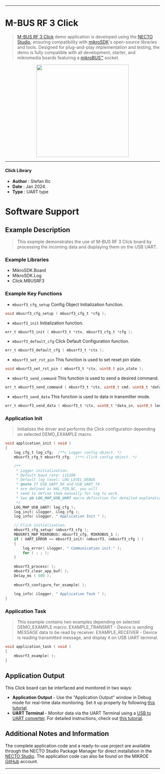 
---
# M-BUS RF 3 Click

> [M-BUS RF 3 Click](https://www.mikroe.com/?pid_product=MIKROE-6084) demo application is developed using
the [NECTO Studio](https://www.mikroe.com/necto), ensuring compatibility with [mikroSDK](https://www.mikroe.com/mikrosdk)'s
open-source libraries and tools. Designed for plug-and-play implementation and testing, the demo is fully compatible with
all development, starter, and mikromedia boards featuring a [mikroBUS&trade;](https://www.mikroe.com/mikrobus) socket.

<p align="center">
  <img src="https://www.mikroe.com/?pid_product=MIKROE-6084&image=1" height=300px>
</p>

---

#### Click Library

- **Author**        : Stefan Ilic
- **Date**          : Jan 2024.
- **Type**          : UART type

# Software Support

## Example Description

> This example demonstrates the use of M-BUS RF 3 Click board by processing
  the incoming data and displaying them on the USB UART.

### Example Libraries

- MikroSDK.Board
- MikroSDK.Log
- Click.MBUSRF3

### Example Key Functions

- `mbusrf3_cfg_setup` Config Object Initialization function.
```c
void mbusrf3_cfg_setup ( mbusrf3_cfg_t *cfg );
```

- `mbusrf3_init` Initialization function.
```c
err_t mbusrf3_init ( mbusrf3_t *ctx, mbusrf3_cfg_t *cfg );
```

- `mbusrf3_default_cfg` Click Default Configuration function.
```c
err_t mbusrf3_default_cfg ( mbusrf3_t *ctx );
```

- `mbusrf3_set_rst_pin` This function is used to set reset pin state.
```c
void mbusrf3_set_rst_pin ( mbusrf3_t *ctx, uint8_t pin_state );
```

- `mbusrf3_send_command` This function is used to send a desired command.
```c
err_t mbusrf3_send_command ( mbusrf3_t *ctx, uint8_t cmd, uint8_t *data_in, uint8_t len );
```

- `mbusrf3_send_data` This function is used to data in transmitter mode.
```c
err_t mbusrf3_send_data ( mbusrf3_t *ctx, uint8_t *data_in, uint8_t len );
```

### Application Init

> Initializes the driver and performs the Click configuration depending on selected DEMO_EXAMPLE macro.

```c
void application_init ( void ) 
{
    log_cfg_t log_cfg;  /**< Logger config object. */
    mbusrf3_cfg_t mbusrf3_cfg;  /**< Click config object. */

    /** 
     * Logger initialization.
     * Default baud rate: 115200
     * Default log level: LOG_LEVEL_DEBUG
     * @note If USB_UART_RX and USB_UART_TX 
     * are defined as HAL_PIN_NC, you will 
     * need to define them manually for log to work. 
     * See @b LOG_MAP_USB_UART macro definition for detailed explanation.
     */
    LOG_MAP_USB_UART( log_cfg );
    log_init( &logger, &log_cfg );
    log_info( &logger, " Application Init " );

    // Click initialization.
    mbusrf3_cfg_setup( &mbusrf3_cfg );
    MBUSRF3_MAP_MIKROBUS( mbusrf3_cfg, MIKROBUS_1 );
    if ( UART_ERROR == mbusrf3_init( &mbusrf3, &mbusrf3_cfg ) ) 
    {
        log_error( &logger, " Communication init." );
        for ( ; ; );
    }
    
    mbusrf3_process( );
    mbusrf3_clear_app_buf( );
    Delay_ms ( 500 );
   
    mbusrf3_configure_for_example( );
    
    log_info( &logger, " Application Task " );
}
```

### Application Task

> This example contains two examples depending on selected DEMO_EXAMPLE macro:
 > EXAMPLE_TRANSMIT - Device is sending MESSAGE data to be read by receiver.
 > EXAMPLE_RECEIVER - Device is reading transmitted message, and display it on USB UART terminal.

```c
void application_task ( void ) 
{
    mbusrf3_example( );
}
```

## Application Output

This Click board can be interfaced and monitored in two ways:
- **Application Output** - Use the "Application Output" window in Debug mode for real-time data monitoring.
Set it up properly by following [this tutorial](https://www.youtube.com/watch?v=ta5yyk1Woy4).
- **UART Terminal** - Monitor data via the UART Terminal using
a [USB to UART converter](https://www.mikroe.com/click/interface/usb?interface*=uart,uart). For detailed instructions,
check out [this tutorial](https://help.mikroe.com/necto/v2/Getting%20Started/Tools/UARTTerminalTool).

## Additional Notes and Information

The complete application code and a ready-to-use project are available through the NECTO Studio Package Manager for 
direct installation in the [NECTO Studio](https://www.mikroe.com/necto). The application code can also be found on
the MIKROE [GitHub](https://github.com/MikroElektronika/mikrosdk_click_v2) account.

---
